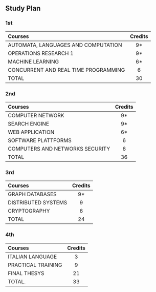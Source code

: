 ## Study Plan

### 1st 
| Courses    | Credits |
|:---------- |:-------:|
| AUTOMATA, LANGUAGES AND COMPUTATION    | 9*  |
| OPERATIONS RESEARCH 1                  | 9*  |
| MACHINE LEARNING                       | 6*  |
| CONCURRENT AND REAL TIME PROGRAMMING   | 6   |
| TOTAL                                  | 30  |

### 2nd 
| Courses    | Credits |
|:---------- |:-------:|
| COMPUTER NETWORK                              | 9*  |
| SEARCH ENGINE                                 | 9*  | 
| WEB APPLICATION                               | 6*  |
| SOFTWARE PLATTFORMS                           | 6   |
| COMPUTERS AND NETWORKS SECURITY               | 6   |
| TOTAL                                         | 36  |


### 3rd 
| Courses    | Credits |
|:---------- |:-------:|
| GRAPH DATABASES                        | 9*  |
| DISTRIBUTED SYSTEMS                    | 9   |
| CRYPTOGRAPHY                           | 6   |
| TOTAL                                  | 24  |


### 4th 
| Courses    | Credits |
|:---------- |:-------:|
| ITALIAN LANGUAGE                       | 3   |
| PRACTICAL TRAINING                     | 9   | 
| FINAL THESYS                           | 21  |
| TOTAL.                                 | 33  |






